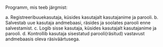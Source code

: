 

Programm, mis teeb järgmist: 

a. Registreeribuuekasutaja, küsides kasutajalt kasutajanime ja parooli. 
b. Salvestab uue kasutaja andmebaasi, räsides ja soolates parooli enne salvestamist. 
c. Logib sisse kasutaja, küsides kasutajalt kasutajanime ja parooli. 
d. Kontrollib kasutaja sisestatud parooli(räsitud) vastavust andmebaasis oleva räsiväärtusega.
